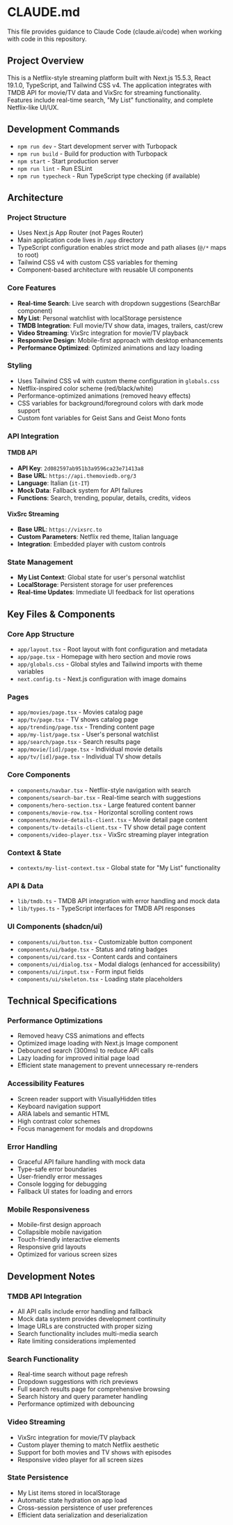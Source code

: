 # CLAUDE.md

This file provides guidance to Claude Code (claude.ai/code) when working with code in this repository.

## Project Overview

This is a Netflix-style streaming platform built with Next.js 15.5.3, React 19.1.0, TypeScript, and Tailwind CSS v4. The application integrates with TMDB API for movie/TV data and VixSrc for streaming functionality. Features include real-time search, "My List" functionality, and complete Netflix-like UI/UX.

## Development Commands

- `npm run dev` - Start development server with Turbopack
- `npm run build` - Build for production with Turbopack
- `npm start` - Start production server
- `npm run lint` - Run ESLint
- `npm run typecheck` - Run TypeScript type checking (if available)

## Architecture

### Project Structure
- Uses Next.js App Router (not Pages Router)
- Main application code lives in `/app` directory
- TypeScript configuration enables strict mode and path aliases (`@/*` maps to root)
- Tailwind CSS v4 with custom CSS variables for theming
- Component-based architecture with reusable UI components

### Core Features
- **Real-time Search**: Live search with dropdown suggestions (SearchBar component)
- **My List**: Personal watchlist with localStorage persistence
- **TMDB Integration**: Full movie/TV show data, images, trailers, cast/crew
- **Video Streaming**: VixSrc integration for movie/TV playback
- **Responsive Design**: Mobile-first approach with desktop enhancements
- **Performance Optimized**: Optimized animations and lazy loading

### Styling
- Uses Tailwind CSS v4 with custom theme configuration in `globals.css`
- Netflix-inspired color scheme (red/black/white)
- Performance-optimized animations (removed heavy effects)
- CSS variables for background/foreground colors with dark mode support
- Custom font variables for Geist Sans and Geist Mono fonts

### API Integration

#### TMDB API
- **API Key**: `2d082597ab951b3a9596ca23e71413a8`
- **Base URL**: `https://api.themoviedb.org/3`
- **Language**: Italian (`it-IT`)
- **Mock Data**: Fallback system for API failures
- **Functions**: Search, trending, popular, details, credits, videos

#### VixSrc Streaming
- **Base URL**: `https://vixsrc.to`
- **Custom Parameters**: Netflix red theme, Italian language
- **Integration**: Embedded player with custom controls

### State Management
- **My List Context**: Global state for user's personal watchlist
- **LocalStorage**: Persistent storage for user preferences
- **Real-time Updates**: Immediate UI feedback for list operations

## Key Files & Components

### Core App Structure
- `app/layout.tsx` - Root layout with font configuration and metadata
- `app/page.tsx` - Homepage with hero section and movie rows
- `app/globals.css` - Global styles and Tailwind imports with theme variables
- `next.config.ts` - Next.js configuration with image domains

### Pages
- `app/movies/page.tsx` - Movies catalog page
- `app/tv/page.tsx` - TV shows catalog page
- `app/trending/page.tsx` - Trending content page
- `app/my-list/page.tsx` - User's personal watchlist
- `app/search/page.tsx` - Search results page
- `app/movie/[id]/page.tsx` - Individual movie details
- `app/tv/[id]/page.tsx` - Individual TV show details

### Core Components
- `components/navbar.tsx` - Netflix-style navigation with search
- `components/search-bar.tsx` - Real-time search with suggestions
- `components/hero-section.tsx` - Large featured content banner
- `components/movie-row.tsx` - Horizontal scrolling content rows
- `components/movie-details-client.tsx` - Movie detail page content
- `components/tv-details-client.tsx` - TV show detail page content
- `components/video-player.tsx` - VixSrc streaming player integration

### Context & State
- `contexts/my-list-context.tsx` - Global state for "My List" functionality

### API & Data
- `lib/tmdb.ts` - TMDB API integration with error handling and mock data
- `lib/types.ts` - TypeScript interfaces for TMDB API responses

### UI Components (shadcn/ui)
- `components/ui/button.tsx` - Customizable button component
- `components/ui/badge.tsx` - Status and rating badges
- `components/ui/card.tsx` - Content cards and containers
- `components/ui/dialog.tsx` - Modal dialogs (enhanced for accessibility)
- `components/ui/input.tsx` - Form input fields
- `components/ui/skeleton.tsx` - Loading state placeholders

## Technical Specifications

### Performance Optimizations
- Removed heavy CSS animations and effects
- Optimized image loading with Next.js Image component
- Debounced search (300ms) to reduce API calls
- Lazy loading for improved initial page load
- Efficient state management to prevent unnecessary re-renders

### Accessibility Features
- Screen reader support with VisuallyHidden titles
- Keyboard navigation support
- ARIA labels and semantic HTML
- High contrast color schemes
- Focus management for modals and dropdowns

### Error Handling
- Graceful API failure handling with mock data
- Type-safe error boundaries
- User-friendly error messages
- Console logging for debugging
- Fallback UI states for loading and errors

### Mobile Responsiveness
- Mobile-first design approach
- Collapsible mobile navigation
- Touch-friendly interactive elements
- Responsive grid layouts
- Optimized for various screen sizes

## Development Notes

### TMDB API Integration
- All API calls include error handling and fallback
- Mock data system provides development continuity
- Image URLs are constructed with proper sizing
- Search functionality includes multi-media search
- Rate limiting considerations implemented

### Search Functionality
- Real-time search without page refresh
- Dropdown suggestions with rich previews
- Full search results page for comprehensive browsing
- Search history and query parameter handling
- Performance optimized with debouncing

### Video Streaming
- VixSrc integration for movie/TV playback
- Custom player theming to match Netflix aesthetic
- Support for both movies and TV shows with episodes
- Responsive video player for all screen sizes

### State Persistence
- My List items stored in localStorage
- Automatic state hydration on app load
- Cross-session persistence of user preferences
- Efficient data serialization and deserialization